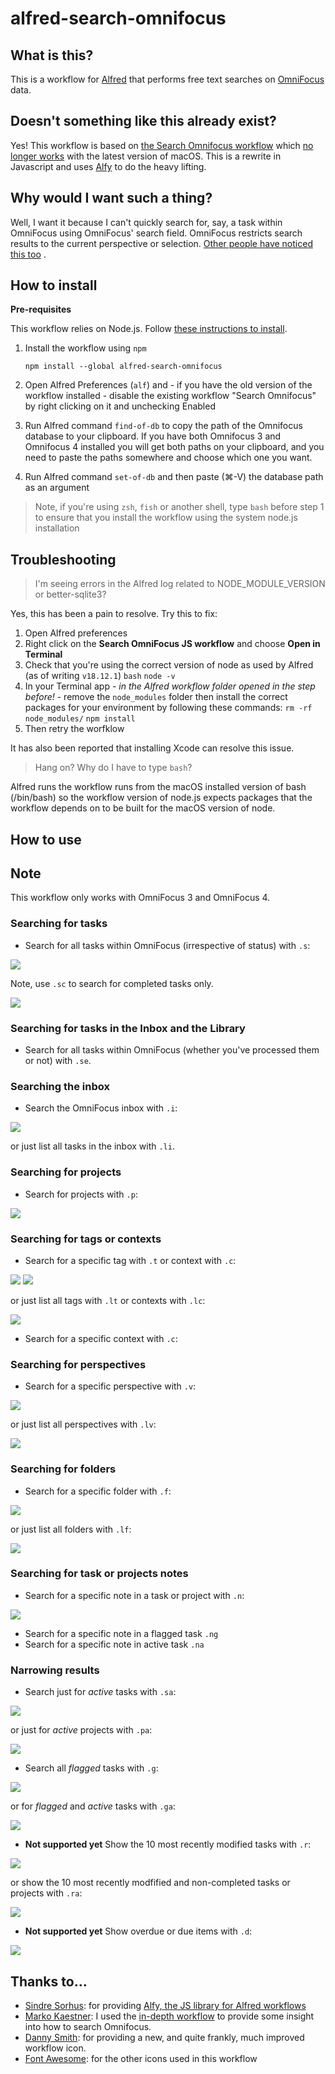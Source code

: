 # alfred-search-omnifocus

## What is this?

This is a workflow for [Alfred](http://www.alfredapp.com/) that performs free text searches
on [OmniFocus](http://www.omnigroup.com/omnifocus) data.

## Doesn't something like this already exist?

Yes! This workflow is based on [the Search Omnifocus workflow](https://github.com/rhydlewis/search-omnifocus)
which [no longer works](https://www.alfredapp.com/help/kb/python-2-monterey/) with the latest version of macOS. This is
a rewrite in Javascript and uses [Alfy](https://github.com/sindresorhus/alfy) to do the heavy lifting.

## Why would I want such a thing?

Well, I want it because I can't quickly search for, say, a task within OmniFocus using OmniFocus' search field.
OmniFocus restricts search results to the current perspective or
selection. [Other people have noticed this too](https://discourse.omnigroup.com/t/how-to-search-all-content-a-via-changed-perspective/366)
.

## How to install

**Pre-requisites**

This workflow relies on Node.js.
Follow [these instructions to install](https://treehouse.github.io/installation-guides/mac/node-mac.html).

1. Install the workflow using `npm`

    `npm install --global alfred-search-omnifocus`

2. Open Alfred Preferences (`alf`) and - if you have the old version of the workflow installed - disable the existing
   workflow "Search Omnifocus" by right clicking on it and unchecking Enabled
3. Run Alfred command `find-of-db` to copy the path of the Omnifocus database to your clipboard. If you have both Omnifocus 3 and Omnifocus 4 installed you will get both paths on your clipboard, and you need to paste the paths somewhere and choose which one you want.
4. Run Alfred command `set-of-db` and then paste (⌘-V) the database path as an argument

> Note, if you're using `zsh`, `fish` or another shell, type `bash` before step 1 to ensure that you install the workflow using the system node.js installation

## Troubleshooting

> I'm seeing errors in the Alfred log related to NODE_MODULE_VERSION or better-sqlite3?

Yes, this has been a pain to resolve. Try this to fix:

1. Open Alfred preferences
2. Right click on the **Search OmniFocus JS workflow** and choose **Open in Terminal**
3. Check that you're using the correct version of node as used by Alfred (as of writing `v18.12.1`)
    `bash`
    `node -v`
4. In your Terminal app - _in the Alfred workflow folder opened in the step before!_ - remove the `node_modules` folder then install the correct packages for your environment by following these commands:
    `rm -rf node_modules/`
    `npm install`
4. Then retry the worfklow

It has also been reported that installing Xcode can resolve this issue.


> Hang on? Why do I have to type `bash`?

Alfred runs the workflow runs from the macOS installed version of bash (/bin/bash) so the workflow version of node.js expects packages that the workflow depends on to be built for the macOS version of node.

## How to use

## Note

This workflow only works with OmniFocus 3 and OmniFocus 4.

### Searching for tasks

* Search for all tasks within OmniFocus (irrespective of status) with `.s`:

![](./images/search-for-tasks.png)

Note, use `.sc` to search for completed tasks only.

![](./images/search-for-completed-tasks.png)

### Searching for tasks in the Inbox and the Library

* Search for all tasks within OmniFocus (whether you've processed them or not) with `.se`.

### Searching the inbox

* Search the OmniFocus inbox with `.i`:

![](./images/search-inbox.png)

or just list all tasks in the inbox with `.li`.

### Searching for projects

* Search for projects with `.p`:

![](./images/search-for-project.png)

### Searching for tags or contexts

* Search for a specific tag with `.t` or context with `.c`:

![](./images/search-for-tag.png)
![](./images/search-for-context.png)

or just list all tags with `.lt` or contexts with `.lc`:

![](./images/list-tags.png)

* Search for a specific context with `.c`:

### Searching for perspectives

* Search for a specific perspective with `.v`:

![](./images/search-for-perspectives.png)

or just list all perspectives with `.lv`:

![](./images/list-perspectives.png)

### Searching for folders

* Search for a specific folder with `.f`:

![](./images/search-for-folders.png)

or just list all folders with `.lf`:

![](./images/list-folders.png)

### Searching for task or projects notes

* Search for a specific note in a task or project with `.n`:

![](./images/search-note.png)

* Search for a specific note in a flagged task `.ng`
* Search for a specific note in active task `.na`

### Narrowing results

* Search just for *active* tasks with `.sa`:

![](./images/search-for-active-tasks.png)

or just for *active* projects with `.pa`:

![](./images/search-for-active-projects.png)

* Search all *flagged* tasks with `.g`:

![](./images/search-for-flagged-tasks.png)

or for *flagged* and *active* tasks with `.ga`:

![](./images/search-for-flagged-active-tasks.png)

* **Not supported yet** Show the 10 most recently modified tasks with `.r`:

![](./images/show-recent-tasks.png)

or show the 10 most recently modfified and non-completed tasks or projects with `.ra`:

![](./images/show-recent-active-tasks.png)

* **Not supported yet** Show overdue or due items with `.d`:

![](./images/overdue-tasks.png)

## Thanks to...

* [Sindre Sorhus](https://github.com/sindresorhus): for
  providing [Alfy, the JS library for Alfred workflows](https://github.com/sindresorhus/alfy)
* [Marko Kaestner](https://github.com/markokaestner): I used
  the [in-depth workflow](https://github.com/markokaestner/of-task-actions) to provide some insight into how to search
  Omnifocus.
* [Danny Smith](https://github.com/dannysmith): for providing a new, and quite frankly, much improved workflow icon.
* [Font Awesome](https://fontawesome.com/): for the other icons used in this workflow